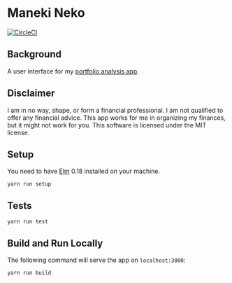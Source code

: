# Maneki Neko

[![CircleCI](https://circleci.com/gh/cmvandrevala/maneki-neko/tree/master.svg?style=svg)](https://circleci.com/gh/cmvandrevala/maneki-neko/tree/master)

## Background

A user interface for my [portfolio analysis app](https://github.com/cmvandrevala/portfolio_analysis).

## Disclaimer

I am in no way, shape, or form a financial professional. I am not qualified to offer any financial advice. This app works for me in organizing my finances, but it might not work for you. This software is licensed under the MIT license.

## Setup

You need to have [Elm](http://elm-lang.org/) 0.18 installed on your machine.

```
yarn run setup
```

## Tests

```
yarn run test
```

## Build and Run Locally

The following command will serve the app on `localhost:3000`:

```
yarn run build
```
